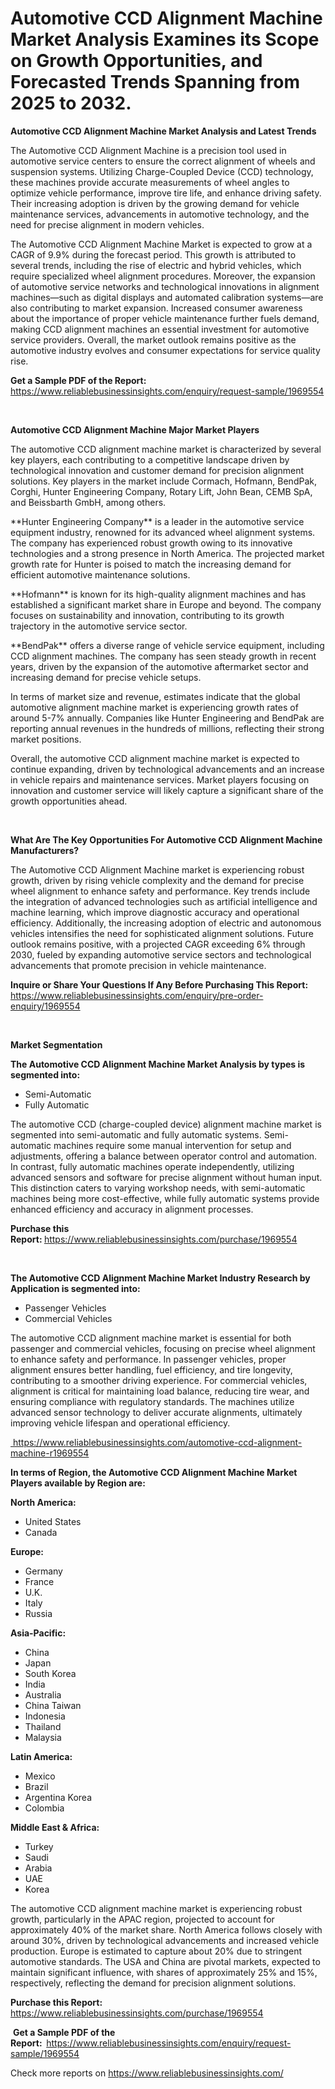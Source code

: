 <p><h1>Automotive CCD Alignment Machine Market Analysis Examines its Scope on Growth Opportunities, and Forecasted Trends Spanning from 2025 to 2032.</h1></p><p><strong>Automotive CCD Alignment Machine Market Analysis and Latest Trends</strong></p>
<p><p>The Automotive CCD Alignment Machine is a precision tool used in automotive service centers to ensure the correct alignment of wheels and suspension systems. Utilizing Charge-Coupled Device (CCD) technology, these machines provide accurate measurements of wheel angles to optimize vehicle performance, improve tire life, and enhance driving safety. Their increasing adoption is driven by the growing demand for vehicle maintenance services, advancements in automotive technology, and the need for precise alignment in modern vehicles.</p><p>The Automotive CCD Alignment Machine Market is expected to grow at a CAGR of 9.9% during the forecast period. This growth is attributed to several trends, including the rise of electric and hybrid vehicles, which require specialized wheel alignment procedures. Moreover, the expansion of automotive service networks and technological innovations in alignment machines—such as digital displays and automated calibration systems—are also contributing to market expansion. Increased consumer awareness about the importance of proper vehicle maintenance further fuels demand, making CCD alignment machines an essential investment for automotive service providers. Overall, the market outlook remains positive as the automotive industry evolves and consumer expectations for service quality rise.</p></p>
<p><strong>Get a Sample PDF of the Report:&nbsp;</strong> <a href="https://www.reliablebusinessinsights.com/enquiry/request-sample/1969554?utm_campaign=2215&utm_medium=2&utm_source=Github&utm_content=ia&utm_term=02032025&utm_id=automotive-ccd-alignment-machine">https://www.reliablebusinessinsights.com/enquiry/request-sample/1969554</a></p>
<p>&nbsp;</p>
<p><strong>Automotive CCD Alignment Machine Major Market Players</strong></p>
<p><p>The automotive CCD alignment machine market is characterized by several key players, each contributing to a competitive landscape driven by technological innovation and customer demand for precision alignment solutions. Key players in the market include Cormach, Hofmann, BendPak, Corghi, Hunter Engineering Company, Rotary Lift, John Bean, CEMB SpA, and Beissbarth GmbH, among others.</p><p>**Hunter Engineering Company** is a leader in the automotive service equipment industry, renowned for its advanced wheel alignment systems. The company has experienced robust growth owing to its innovative technologies and a strong presence in North America. The projected market growth rate for Hunter is poised to match the increasing demand for efficient automotive maintenance solutions.</p><p>**Hofmann** is known for its high-quality alignment machines and has established a significant market share in Europe and beyond. The company focuses on sustainability and innovation, contributing to its growth trajectory in the automotive service sector.</p><p>**BendPak** offers a diverse range of vehicle service equipment, including CCD alignment machines. The company has seen steady growth in recent years, driven by the expansion of the automotive aftermarket sector and increasing demand for precise vehicle setups.</p><p>In terms of market size and revenue, estimates indicate that the global automotive alignment machine market is experiencing growth rates of around 5-7% annually. Companies like Hunter Engineering and BendPak are reporting annual revenues in the hundreds of millions, reflecting their strong market positions.</p><p>Overall, the automotive CCD alignment machine market is expected to continue expanding, driven by technological advancements and an increase in vehicle repairs and maintenance services. Market players focusing on innovation and customer service will likely capture a significant share of the growth opportunities ahead.</p></p>
<p>&nbsp;</p>
<p><strong>What Are The Key Opportunities For Automotive CCD Alignment Machine Manufacturers?</strong></p>
<p><p>The Automotive CCD Alignment Machine market is experiencing robust growth, driven by rising vehicle complexity and the demand for precise wheel alignment to enhance safety and performance. Key trends include the integration of advanced technologies such as artificial intelligence and machine learning, which improve diagnostic accuracy and operational efficiency. Additionally, the increasing adoption of electric and autonomous vehicles intensifies the need for sophisticated alignment solutions. Future outlook remains positive, with a projected CAGR exceeding 6% through 2030, fueled by expanding automotive service sectors and technological advancements that promote precision in vehicle maintenance.</p></p>
<p><strong>Inquire or Share Your Questions If Any Before Purchasing This Report:</strong> <a href="https://www.reliablebusinessinsights.com/enquiry/pre-order-enquiry/1969554?utm_campaign=2215&utm_medium=2&utm_source=Github&utm_content=ia&utm_term=02032025&utm_id=automotive-ccd-alignment-machine">https://www.reliablebusinessinsights.com/enquiry/pre-order-enquiry/1969554</a></p>
<p>&nbsp;</p>
<p><strong>Market Segmentation</strong></p>
<p><strong>The Automotive CCD Alignment Machine Market Analysis by types is segmented into:</strong></p>
<p><ul><li>Semi-Automatic</li><li>Fully Automatic</li></ul></p>
<p><p>The automotive CCD (charge-coupled device) alignment machine market is segmented into semi-automatic and fully automatic systems. Semi-automatic machines require some manual intervention for setup and adjustments, offering a balance between operator control and automation. In contrast, fully automatic machines operate independently, utilizing advanced sensors and software for precise alignment without human input. This distinction caters to varying workshop needs, with semi-automatic machines being more cost-effective, while fully automatic systems provide enhanced efficiency and accuracy in alignment processes.</p></p>
<p><strong>Purchase this Report:&nbsp;</strong><a href="https://www.reliablebusinessinsights.com/purchase/1969554?utm_campaign=2215&utm_medium=2&utm_source=Github&utm_content=ia&utm_term=02032025&utm_id=automotive-ccd-alignment-machine">https://www.reliablebusinessinsights.com/purchase/1969554</a></p>
<p>&nbsp;</p>
<p><strong>The Automotive CCD Alignment Machine Market Industry Research by Application is segmented into:</strong></p>
<p><ul><li>Passenger Vehicles</li><li>Commercial Vehicles</li></ul></p>
<p><p>The automotive CCD alignment machine market is essential for both passenger and commercial vehicles, focusing on precise wheel alignment to enhance safety and performance. In passenger vehicles, proper alignment ensures better handling, fuel efficiency, and tire longevity, contributing to a smoother driving experience. For commercial vehicles, alignment is critical for maintaining load balance, reducing tire wear, and ensuring compliance with regulatory standards. The machines utilize advanced sensor technology to deliver accurate alignments, ultimately improving vehicle lifespan and operational efficiency.</p></p>
<p><a href="https://www.reliablebusinessinsights.com/automotive-ccd-alignment-machine-r1969554?utm_campaign=2215&utm_medium=2&utm_source=Github&utm_content=ia&utm_term=02032025&utm_id=automotive-ccd-alignment-machine">&nbsp;https://www.reliablebusinessinsights.com/automotive-ccd-alignment-machine-r1969554</a></p>
<p><strong>In terms of Region, the Automotive CCD Alignment Machine Market Players available by Region are:</strong></p>
<p>
    <p> <strong> North America: </strong>
        <ul>
            <li>United States</li>
            <li>Canada</li>
        </ul>
        </p> 
    <p> <strong> Europe: </strong>
        <ul>
            <li>Germany</li>
            <li>France</li>
            <li>U.K.</li>
            <li>Italy</li>
            <li>Russia</li>
        </ul>
        </p> 
    <p> <strong> Asia-Pacific: </strong>
        <ul>
            <li>China</li>
            <li>Japan</li>
            <li>South Korea</li>
            <li>India</li>
            <li>Australia</li>
            <li>China Taiwan</li>
            <li>Indonesia</li>
            <li>Thailand</li>
            <li>Malaysia</li>
        </ul>
        </p> 
    <p> <strong> Latin America: </strong>
        <ul>
            <li>Mexico</li>
            <li>Brazil</li>
            <li>Argentina Korea</li>
            <li>Colombia</li>
        </ul>
        </p> 
    <p> <strong> Middle East & Africa: </strong>
        <ul>
            <li>Turkey</li>
            <li>Saudi</li>
            <li>Arabia</li>
            <li>UAE</li>
            <li>Korea</li>
        </ul>
    </p>
    </p>
<p><p>The automotive CCD alignment machine market is experiencing robust growth, particularly in the APAC region, projected to account for approximately 40% of the market share. North America follows closely with around 30%, driven by technological advancements and increased vehicle production. Europe is estimated to capture about 20% due to stringent automotive standards. The USA and China are pivotal markets, expected to maintain significant influence, with shares of approximately 25% and 15%, respectively, reflecting the demand for precision alignment solutions.</p></p>
<p><strong>Purchase this Report: </strong><a href="https://www.reliablebusinessinsights.com/purchase/1969554?utm_campaign=2215&utm_medium=2&utm_source=Github&utm_content=ia&utm_term=02032025&utm_id=automotive-ccd-alignment-machine">https://www.reliablebusinessinsights.com/purchase/1969554</a></p>
<p>&nbsp;<strong>Get a Sample PDF of the Report:&nbsp;&nbsp;</strong><a href="https://www.reliablebusinessinsights.com/enquiry/request-sample/1969554?utm_campaign=2215&utm_medium=2&utm_source=Github&utm_content=ia&utm_term=02032025&utm_id=automotive-ccd-alignment-machine">https://www.reliablebusinessinsights.com/enquiry/request-sample/1969554</a></p>
<p><strong></strong></p>
<p>Check more reports on <a href="https://www.reliablebusinessinsights.com/?utm_campaign=2215&utm_medium=2&utm_source=Github&utm_content=ia&utm_term=02032025&utm_id=automotive-ccd-alignment-machine">https://www.reliablebusinessinsights.com/</a></p>